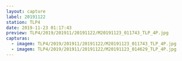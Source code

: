 ```yaml
---
layout: capture
label: 20191122
station: TLP4
date: 2019-11-23 01:17:43
preview: TLP4/2019/201911/20191122/M20191123_011743_TLP_4P.jpg
capturas:
  - imagem: TLP4/2019/201911/20191122/M20191123_011743_TLP_4P.jpg
  - imagem: TLP4/2019/201911/20191122/M20191123_014629_TLP_4P.jpg
---
```

